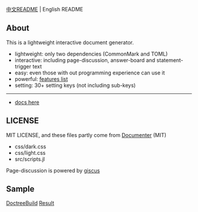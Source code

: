 [中文README](README.md) | English README

## About
This is a lightweight interactive document generator.
* lightweight: only two dependencies (CommonMark and TOML)
* interactive: including page-discussion, answer-board and statement-trigger text
* easy: even those with out programming experience can use it
* powerful: [features list](docs/en/features.md)
* setting: 30+ setting keys (not including sub-keys)

---

* [docs here](https://juliaroadmap.github.io/dtpages/docs/en/usage.html)

## LICENSE
MIT LICENSE, and these files partly come from [Documenter](https://github.com/JuliaDocs/Documenter.jl) (MIT)
* css/dark.css
* css/light.css
* src/scripts.jl

Page-discussion is powered by [giscus](https://github.com/giscus/giscus)

## Sample
[DoctreeBuild](https://github.com/JuliaRoadmap/zhl/blob/master/DoctreeBuild.toml) [Result](https://juliaroadmap.github.io/zh/docs/meta/doctest.html)
